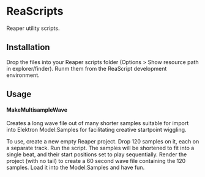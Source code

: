 # ReaScripts

Reaper utility scripts.

## Installation

Drop the files into your Reaper scripts folder (Options > Show resource path in explorer/finder). Runm them from the ReaScript development environment.


## Usage

#### MakeMultisampleWave

Creates a long wave file out of many shorter samples suitable for import into Elektron Model:Samples for facilitating creative startpoint wiggling.

To use, create a new empty Reaper project. Drop 120 samples on it, each on a separate track. Run the script. The samples will be shortened to fit into a single beat, and their start positions set to play sequentially. Render the project (with no tail) to create a 60 second wave file containing the 120 samples. Load it into the Model:Samples and have fun.

